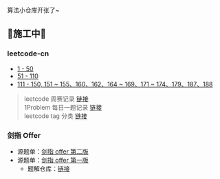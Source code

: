 算法小仓库开张了~


##  **🧱施工中🧱**


### leetcode-cn

- [1 - 50](https://github.com/fengwei2002/Algorithm/blob/main/Leetcode/LeetcodeNote/LeetcodeWeek1%2B2%2B3.md)
- [51 - 110](https://github.com/fengwei2002/Algorithm/blob/main/Leetcode/LeetcodeNote/LeetCodeWeek4%2B5%2B6.md)
- [111 - 150, 151 ~ 155、160、162、164 ~ 169、171 ~ 174、179、187、188](https://github.com/fengwei2002/Algorithm/blob/main/Leetcode/LeetcodeNote/LeetCodeWeek7%2B8%2B9.md)

> leetcode 周赛记录 [链接](https://github.com/fengwei2002/Algorithm/tree/main/Leetcode/LeetCodeContest)  
> 1Problem 每日一题记录 [链接](https://github.com/fengwei2002/Algorithm/tree/main/1problem)  
> leetcode tag 分类 [链接](https://github.com/fengwei2002/Algorithm/blob/main/AlgorithmNote)  

### 剑指 Offer

- 源题单：[剑指 offer 第二版](https://leetcode-cn.com/problem-list/xb9nqhhg/) 
- 源题单：[剑指 offer 第一版]()
  - 题解仓库：[链接](https://github.com/fengwei2002/Algorithm/tree/main/Leetcode/%E5%89%91%E6%8C%87offer)
